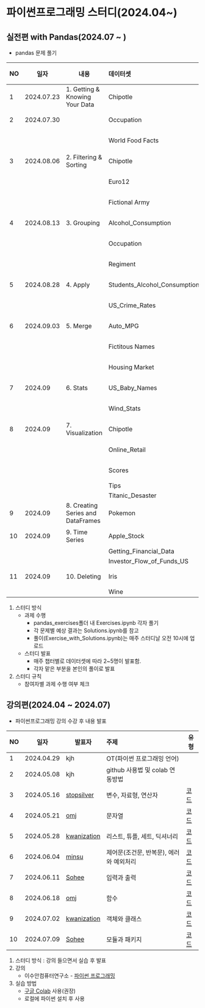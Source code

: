 # 파이썬프로그래밍 스터디(2024.04~)
## 실전편 with Pandas(2024.07 ~ )
- pandas 문제 풀기

|NO|일자|내용|데이터셋|발표자|코드|
|---|------|---|:---|---|---|
|1|2024.07.23|1. Getting & Knowing Your Data|Chipotle|[Sohee](https://github.com/SoheeKim12)|[코드](https://github.com/SoheeKim12/Python_Programming_Study/blob/main/pandas_exercises/01_Getting_%26_Knowing_Your_Data/Chipotle/Exercises.ipynb)|
|2|2024.07.30||Occupation|[minsu](https://github.com/seo-minsu)|[코드](https://github.com/seo-minsu/Python_Programming_Study/blob/main/pandas_exercises/01_Getting_%26_Knowing_Your_Data/Occupation/Exercises(MS).ipynb)|
||||World Food Facts|[kwanization](https://github.com/kwanization)|[코드](https://github.com/kwanization/PPS-S2/blob/main/pandas_exercises/01_Getting_%26_Knowing_Your_Data/World%20Food%20Facts/Exercises.ipynb)|
|3|2024.08.06|2. Filtering & Sorting|Chipotle|[Sohee](https://github.com/SoheeKim12)|[코드](https://github.com/SoheeKim12/Python_Programming_Study/blob/main/pandas_exercises/02_Filtering_%26_Sorting/Chipotle/Exercises_sh.ipynb)|
||||Euro12|[omj](https://github.com/omj3424)|[코드](https://github.com/omj3424/Python_Programming_Study/blob/main/pandas_exercises/02_Filtering_%26_Sorting/Euro12/Exercises.ipynb)|
||||Fictional Army|[Sohee](https://github.com/SoheeKim12)|[코드](https://github.com/SoheeKim12/Python_Programming_Study/blob/main/pandas_exercises/02_Filtering_%26_Sorting/Fictional%20Army/Exercise_sh.ipynb)|
|4|2024.08.13|3. Grouping|Alcohol_Consumption|[minsu](https://github.com/seo-minsu)|[코드](https://github.com/seo-minsu/Python_Programming_Study/blob/main/Exercise_minsu.ipynb)|
||||Occupation|[kwanization](https://github.com/kwanization)|[코드](https://github.com/kwanization/PPS-S2/blob/main/pandas_exercises/03_Grouping/Occupation/Exercise.ipynb)|
||||Regiment|[omj](https://github.com/omj3424)|[코드](https://github.com/omj3424/Python_Programming_Study/blob/main/pandas_exercises/03_Grouping/Regiment/Exercises.ipynb)|
|5|2024.08.28|4. Apply|Students_Alcohol_Consumption|[Sohee](https://github.com/SoheeKim12)|[코드](https://github.com/SoheeKim12/Python_Programming_Study/blob/main/pandas_exercises/04_Apply/Students_Alcohol_Consumption/Exercises_sh.ipynb)|
||||US_Crime_Rates|[minsu](https://github.com/seo-minsu)|[코드](https://github.com/seo-minsu/Python-Programming-Study_Minsu/blob/main/pandas_exercises/04_Apply/US_Crime_Rates/Exercises_ms.ipynb)|
|6|2024.09.03|5. Merge|Auto_MPG|[kwanization](https://github.com/kwanization)|[코드](https://github.com/kwanization/PPS-S2/blob/main/pandas_exercises/05_Merge/Auto_MPG/Exercises.ipynb)|
||||Fictitous Names|[omj](https://github.com/omj3424)|[코드](https://github.com/omj3424/Python_Programming_Study/blob/main/pandas_exercises/05_Merge/Fictitous%20Names/Exercises.ipynb)|
||||Housing Market|[Sohee](https://github.com/SoheeKim12)|[코드](https://github.com/SoheeKim12/Python_Programming_Study/blob/main/pandas_exercises/05_Merge/Housing%20Market/Exercises_sh.ipynb)|
|7|2024.09|6. Stats|US_Baby_Names|[minsu](https://github.com/seo-minsu)|[코드](https://github.com/seo-minsu/Python-Programming-Study_Minsu/tree/main/pandas_exercises/06_Stats/US_Baby_Names)|
||||Wind_Stats|[kwanization](https://github.com/kwanization)|[코드](https://github.com/kwanization/PPS-S2/blob/main/pandas_exercises/06_Stats/Wind_Stats/Exercises.ipynb)|
|8|2024.09|7. Visualization|Chipotle|[omj](https://github.com/omj3424)|[코드](https://github.com/omj3424/Python_Programming_Study/blob/main/pandas_exercises/07_Visualization/Chipotle/Exercises.ipynb)|
||||Online_Retail|[Sohee](https://github.com/SoheeKim12)|[코드](https://github.com/SoheeKim12/Python_Programming_Study/blob/main/pandas_exercises/07_Visualization/Online_Retail/Exercises_sh.ipynb)|
||||Scores|[minsu](https://github.com/seo-minsu)|[코드](https://github.com/seo-minsu/Python_Programming_Study/blob/main/pandas_exercises/07_Visualization/Scores/Exercises.ipynb)|
||||Tips|kwanization||
||||Titanic_Desaster|jhkim||
|9|2024.09|8. Creating Series and DataFrames|Pokemon|[omj](https://github.com/omj3424)|[코드](https://github.com/omj3424/Python_Programming_Study/blob/main/pandas_exercises/08_Creating_Series_and_DataFrames/Pokemon/Exercises.ipynb)|
|10|2024.09|9. Time Series|Apple_Stock|[Sohee](https://github.com/SoheeKim12)|[코드](https://github.com/SoheeKim12/Python_Programming_Study/blob/main/pandas_exercises/09_Time_Series/Apple_Stock/Exercises_sh.ipynb)|
||||Getting_Financial_Data|minsu||
||||Investor_Flow_of_Funds_US|kwanization||
|11|2024.09|10. Deleting|Iris|[omj](https://github.com/omj3424)|[코드](https://github.com/omj3424/Python_Programming_Study/blob/main/pandas_exercises/10_Deleting/Iris/Exercises.ipynb)|
||||Wine|Sohee||

1. 스터디 방식
    - 과제 수행
        - pandas_exercises폴더 내 Exercises.ipynb 각자 풀기
        - 각 문제별 예상 결과는 Solutions.ipynb를 참고
        - 풀이(Exercise_with_Solutions.ipynb)는 매주 스터디날 오전 10시에 업로드
    - 스터디 발표
        - 매주 챕터별로 데이터셋에 따라 2~5명이 발표함.
        - 각자 맡은 부분을 본인의 풀이로 발표
2. 스터디 규칙
    - 참여자별 과제 수행 여부 체크
  

## 강의편(2024.04 ~ 2024.07)
- 파이썬프로그래밍 강의 수강 후 내용 발표

|NO|일자|발표자|주제|유형|
|---|------|---|:---|---|
|1|2024.04.29|kjh|OT(파이썬 프로그래밍 언어)||
|2|2024.05.08|kjh|github 사용법 및 colab 연동방법||
|3|2024.05.16|[stopsilver](https://github.com/stopsilver831)|변수, 자료형, 연산자|[코드](https://github.com/stopsilver831/02_V.D.O/blob/main/_02_%EB%B3%80%EC%88%98%2C_%EC%9E%90%EB%A3%8C%ED%98%95%2C_%EC%97%B0%EC%82%B0%EC%9E%90_20240516.ipynb)|
|4|2024.05.21|[omj](https://github.com/omj3424)|문자열|[코드](https://github.com/omj3424/python/blob/main/_02_%EB%B3%80%EC%88%98%2C_%EC%9E%90%EB%A3%8C%ED%98%95%2C_%EC%97%B0%EC%82%B0%EC%9E%90.ipynb)|
|5|2024.05.28|[kwanization](https://github.com/kwanization)|리스트, 튜플, 세트, 딕셔너리|[코드](https://github.com/kwanization/PPS/blob/main/_04_%EB%A6%AC%EC%8A%A4%ED%8A%B8%2C_%ED%8A%9C%ED%94%8C%2C_%EC%84%B8%ED%8A%B8%2C_%EB%94%95%EC%85%94%EB%84%88%EB%A6%AC_ipynb%EC%9D%98_%EC%82%AC%EB%B3%B8.ipynb)|
|6|2024.06.04|[minsu](https://github.com/seo-minsu)|제어문(조건문, 반복문), 에러와 예외처리|[코드](https://github.com/seo-minsu/Python-Programming-Study_Minsu/blob/main/_05_%EC%A0%9C%EC%96%B4%EB%AC%B8.ipynb)|
|7|2024.06.11|[Sohee](https://github.com/SoheeKim12/python-base)|입력과 출력|[코드](https://github.com/SoheeKim12/python-base/blob/main/_06_%EC%9E%85%EB%A0%A5%EA%B3%BC_%EC%B6%9C%EB%A0%A5.ipynb)|
|8|2024.06.18|[omj](https://github.com/omj3424)|함수|[코드](https://github.com/omj3424/python/blob/main/_07_%ED%95%A8%EC%88%98.ipynb)|
|9|2024.07.02|[kwanization](https://github.com/kwanization)|객체와 클래스|[코드](https://github.com/kwanization/PPS/blob/main/_08_%EA%B0%9D%EC%B2%B4%EC%99%80_%ED%81%B4%EB%9E%98%EC%8A%A4.ipynb)|
|10|2024.07.09|[Sohee](https://github.com/SoheeKim12/python-base)|모듈과 패키지|[코드](https://github.com/SoheeKim12/python-base/blob/main/_09_%EB%AA%A8%EB%93%88%EA%B3%BC_%ED%8C%A8%ED%82%A4%EC%A7%80.ipynb)|
    
1. 스터디 방식 : 강의 들으면서 실습 후 발표
2. 강의
    - 이수안컴퓨터연구소 - [파이썬 프로그래밍](http://suanlab.com/youtube/pp.html)
3. 실습 방법
    - [구글 Colab](https://colab.research.google.com/) 사용(권장)
    - 로컬에 파이썬 설치 후 사용



